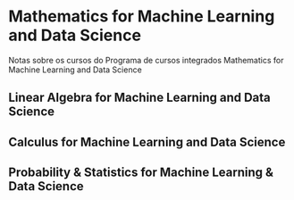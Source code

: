 # Mathematics for Machine Learning and Data Science

Notas sobre os cursos do Programa de cursos integrados Mathematics for Machine Learning and Data Science

## Linear Algebra for Machine Learning and Data Science
## Calculus for Machine Learning and Data Science
## Probability & Statistics for Machine Learning & Data Science
